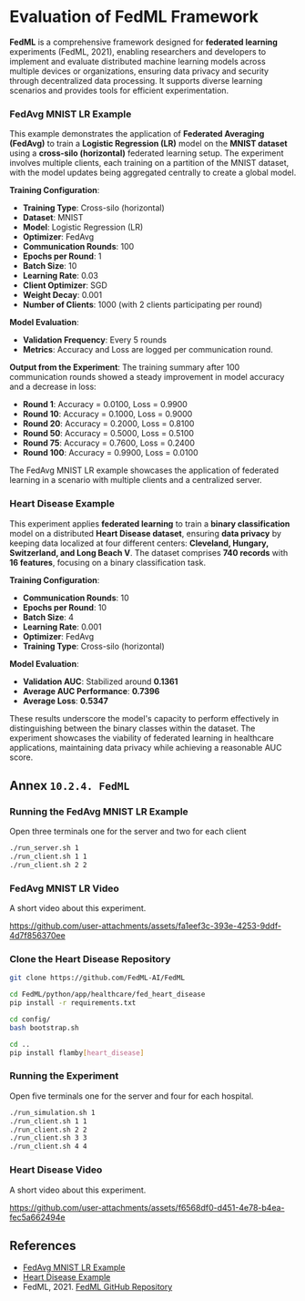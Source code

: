 # Evaluation of FedML Framework
**FedML** is a comprehensive framework designed for **federated learning** experiments (FedML, 2021), enabling researchers and developers to implement and evaluate distributed machine learning models across multiple devices or organizations, ensuring data privacy and security through decentralized data processing. It supports diverse learning scenarios and provides tools for efficient experimentation.

### FedAvg MNIST LR Example

This example demonstrates the application of **Federated Averaging (FedAvg)** to train a **Logistic Regression (LR)** model on the **MNIST dataset** using a **cross-silo (horizontal)** federated learning setup. The experiment involves multiple clients, each training on a partition of the MNIST dataset, with the model updates being aggregated centrally to create a global model.

**Training Configuration**:
- **Training Type**: Cross-silo (horizontal)
- **Dataset**: MNIST
- **Model**: Logistic Regression (LR)
- **Optimizer**: FedAvg
- **Communication Rounds**: 100
- **Epochs per Round**: 1
- **Batch Size**: 10
- **Learning Rate**: 0.03
- **Client Optimizer**: SGD
- **Weight Decay**: 0.001
- **Number of Clients**: 1000 (with 2 clients participating per round)

**Model Evaluation**:
- **Validation Frequency**: Every 5 rounds
- **Metrics**: Accuracy and Loss are logged per communication round.

**Output from the Experiment**:
The training summary after 100 communication rounds showed a steady improvement in model accuracy and a decrease in loss:

- **Round 1**: Accuracy = 0.0100, Loss = 0.9900
- **Round 10**: Accuracy = 0.1000, Loss = 0.9000
- **Round 20**: Accuracy = 0.2000, Loss = 0.8100
- **Round 50**: Accuracy = 0.5000, Loss = 0.5100
- **Round 75**: Accuracy = 0.7600, Loss = 0.2400
- **Round 100**: Accuracy = 0.9900, Loss = 0.0100

The FedAvg MNIST LR example showcases the application of federated learning in a scenario with multiple clients and a centralized server. 

### Heart Disease Example

This experiment applies **federated learning** to train a **binary classification** model on a distributed **Heart Disease dataset**, ensuring **data privacy** by keeping data localized at four different centers: **Cleveland, Hungary, Switzerland, and Long Beach V**. The dataset comprises **740 records** with **16 features**, focusing on a binary classification task. 

**Training Configuration**:
- **Communication Rounds**: 10
- **Epochs per Round**: 10
- **Batch Size**: 4
- **Learning Rate**: 0.001
- **Optimizer**: FedAvg
- **Training Type**: Cross-silo (horizontal)

**Model Evaluation**:
- **Validation AUC**: Stabilized around **0.1361**
- **Average AUC Performance**: **0.7396**
- **Average Loss**: **0.5347**

These results underscore the model's capacity to perform effectively in distinguishing between the binary classes within the dataset. The experiment showcases the viability of federated learning in healthcare applications, maintaining data privacy while achieving a reasonable AUC score.

## Annex `10.2.4. FedML`

### Running the FedAvg MNIST LR Example
Open three terminals one for the server and two for each client
```bash
./run_server.sh 1
./run_client.sh 1 1
./run_client.sh 2 2
```

### FedAvg MNIST LR Video
A short video about this experiment.

https://github.com/user-attachments/assets/fa1eef3c-393e-4253-9ddf-4d7f856370ee

### Clone the Heart Disease Repository
```bash
git clone https://github.com/FedML-AI/FedML

cd FedML/python/app/healthcare/fed_heart_disease
pip install -r requirements.txt

cd config/
bash bootstrap.sh

cd ..
pip install flamby[heart_disease]
```
### Running the Experiment
Open five terminals one for the server and four for each hospital.
```bash
./run_simulation.sh 1
./run_client.sh 1 1
./run_client.sh 2 2
./run_client.sh 3 3
./run_client.sh 4 4 
```
### Heart Disease Video
A short video about this experiment.

https://github.com/user-attachments/assets/f6568df0-d451-4e78-b4ea-fec5a662494e

## References

- [FedAvg MNIST LR  Example](https://github.com/FedML-AI/FedML/tree/master/python/examples/federate/cross_silo/mqtt_s3_fedavg_mnist_lr_example/step_by_step)
- [Heart Disease Example](https://github.com/FedML-AI/FedML/tree/master/python/examples/federate/prebuilt_jobs/healthcare/fed_heart_disease)
- FedML, 2021. [FedML GitHub Repository](https://github.com/FedML-AI/FedML/tree/master)

